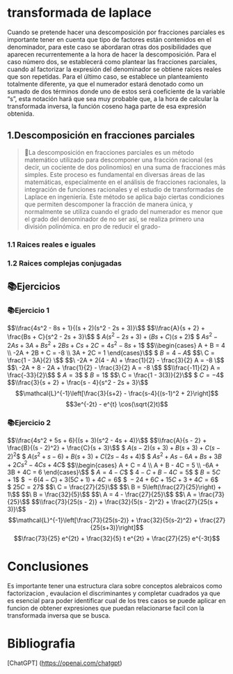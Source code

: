 # transformada de laplace 
Cuando se pretende hacer una descomposición por fracciones parciales es importante tener en cuenta que tipo de factores están contenidos en el denominador, para este caso se abordaran otras dos posibilidades que aparecen recurrentemente a la hora de hacer la descomposición. Para el caso número dos, se establecerá como plantear las fracciones parciales, cuando al factorizar la expresión del denominador se obtiene raíces reales que son repetidas. Para el último caso, se establece un planteamiento totalmente diferente, ya que el numerador estará denotado como un sumado de dos términos donde uno de estos será coeficiente de la variable “s”, esta notación hará que sea muy probable que, a la hora de calcular la transformada inversa, la función coseno haga parte de esa expresión obtenida.
## 1.Descomposición en fracciones parciales 
>🔑La descomposición en fracciones parciales es un método matemático utilizado para descomponer una fracción racional (es decir, un cociente de dos polinomios) en una suma de fracciones más simples. Este proceso es fundamental en diversas áreas de las matemáticas, especialmente en el análisis de fracciones racionales, la integración de funciones racionales y el estudio de transformadas de Laplace en ingeniería. Este método se aplica bajo ciertas condiciones que permiten descomponer la fracción de manera única, y normalmente se utiliza cuando el grado del numerador es menor que el grado del denominador de no ser así, se realiza primero una división polinómica. en pro de reducir el grado-
### 1.1 Raices reales e iguales
### 1.2 Raices complejas conjugadas
## 📚Ejercicios
### 📚Ejercicio 1
$$\\frac{4s^2 - 8s + 1}{(s + 2)(s^2 - 2s + 3)}\$$
$$\\frac{A}{s + 2} + \frac{Bs + C}{s^2 - 2s + 3}\$$
$$\ A(s^2 - 2s + 3) + (Bs + C)(s + 2)\$$
$$\ As^2 - 2As + 3A + Bs^2 + 2Bs + Cs + 2C = 4s^2 - 8s + 1\$$
$$\\begin{cases}
A + B = 4 \\
-2A + 2B + C = -8 \\
3A + 2C = 1
\end{cases}\$$
$$\ B = 4 - A \$$
$$\ C = \frac{1 - 3A}{2} \$$
$$\ -2A + 2(4 - A) + \frac{1}{2} - \frac{3}{2} A = -8 \$$
$$\ -2A + 8 - 2A + \frac{1}{2} - \frac{3}{2} A = -8 \$$
$$\\frac{-11}{2} A = \frac{-33}{2}\$$
$$\ A = 3\$$
$$\ B = 1\$$
$$\ C = \frac{1 - 3(3)}{2}\$$
$$\ C = -4\$$
$$\\frac{3}{s + 2} + \frac{s - 4}{s^2 - 2s + 3}\$$
$$\mathcal{L}^{-1}\left[\frac{3}{s+2} - \frac{s-4}{(s-1)^2 + 2}\right]$$
$$3e^{-2t} - e^{t} \cos(\sqrt{2}t)$$
### 📚Ejercicio 2

$$\\frac{4s^2 + 5s + 6}{(s + 3)(s^2 - 4s + 4)}\$$
$$\\frac{A}{s - 2} + \frac{B}{(s - 2)^2} + \frac{C}{s + 3}\$$
$$\ A(s - 2)(s + 3) + B(s + 3) + C(s - 2)^2\$$
$$\ A(s^2 + s - 6) + B(s + 3) + C(2s - 4s + 4)\$$
$$\ As^2 + As - 6A + Bs + 3B + 2Cs^2 - 4Cs + 4C\$$
$$\\begin{cases}
A + C = 4 \\
A + B - 4C = 5 \\
-6A + 3B + 4C = 6
\end{cases}\$$
$$\ A = 4 - C\$$
$$\ 4 - C + B - 4C = 5\$$
$$\ B = 5C + 1\$$
$$\ -6(4 - C) + 3(5C + 1) + 4C = 6\$$
$$\ -24 + 6C + 15C + 3 + 4C = 6\$$
$$\ 25C = 27\$$
$$\ C = \frac{27}{25}\$$
$$\ B = 5\left(\frac{27}{25}\right) + 1\$$
$$\ B = \frac{32}{5}\$$
$$\ A = 4 - \frac{27}{25}\$$
$$\ A = \frac{73}{25}\$$
$$\\frac{73}{25(s - 2)} + \frac{32}{5(s - 2)^2} + \frac{27}{25(s + 3)}\$$
$$\mathcal{L}^{-1}\left[\frac{73}{25(s-2)} + \frac{32}{5(s-2)^2} + \frac{27}{25(s+3)}\right]$$
$$\frac{73}{25} e^{2t} + \frac{32}{5} t e^{2t} + \frac{27}{25} e^{-3t}$$

# Conclusiones
Es importante tener una estructura clara sobre conceptos alebraicos como factorizacion , evaulacion el discriminantes y  completar cuadrados ya que es esencial para poder identificar cual de los tres casos se puede aplicar en funcion de obtener expresiones que puedan relacionarse facil con la transformada inversa que se busca.
# Bibliografia
[ChatGPT] (https://openai.com/chatgpt)

